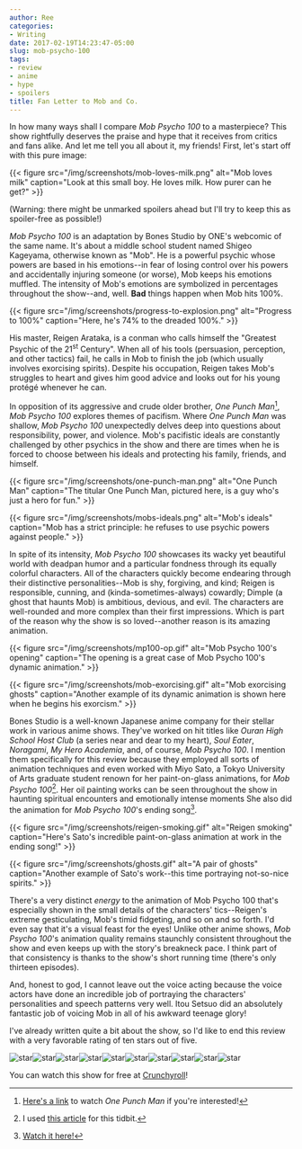 ```yaml
---
author: Ree
categories:
- Writing
date: 2017-02-19T14:23:47-05:00
slug: mob-psycho-100
tags:
- review
- anime
- hype
- spoilers
title: Fan Letter to Mob and Co.
---
```


In how many ways shall I compare *Mob Psycho 100* to a masterpiece? This show rightfully deserves the praise and hype that it receives from critics and fans alike. And let me tell you all about it, my friends! First, let's start off with this pure image:

{{< figure src="/img/screenshots/mob-loves-milk.png" alt="Mob loves milk" caption="Look at this small boy. He loves milk. How purer can he get?" >}}

(Warning: there might be unmarked spoilers ahead but I'll try to keep this as spoiler-free as possible!)

<!--more-->

*Mob Psycho 100* is an adaptation by Bones Studio by ONE's webcomic of the same name. It's about a middle school student named Shigeo Kageyama, otherwise known as "Mob". He is a powerful psychic whose powers are based in his emotions--in fear of losing control over his powers and accidentally injuring someone (or worse), Mob keeps his emotions muffled. The intensity of Mob's emotions are symbolized in percentages throughout the show--and, well. **Bad** things happen when Mob hits 100%.

{{< figure src="/img/screenshots/progress-to-explosion.png" alt="Progress to 100%" caption="Here, he's 74% to the dreaded 100%." >}}

His master, Reigen Arataka, is a conman who calls himself the "Greatest Psychic of the 21<sup>st</sup> Century". When all of his tools (persuasion, perception, and other tactics) fail, he calls in Mob to finish the job (which usually involves exorcising spirits). Despite his occupation, Reigen takes Mob's struggles to heart and gives him good advice and looks out for his young protégé whenever he can.

In opposition of its aggressive and crude older brother, *One Punch Man*[^1], *Mob Psycho 100* explores themes of pacifism. Where *One Punch Man* was shallow, *Mob Psycho 100* unexpectedly delves deep into questions about responsibility, power, and violence. Mob's pacifistic ideals are constantly challenged by other psychics in the show and there are times when he is forced to choose between his ideals and protecting his family, friends, and himself.

{{< figure src="/img/screenshots/one-punch-man.png" alt="One Punch Man" caption="The titular One Punch Man, pictured here, is a guy who's just a hero for fun." >}}

{{< figure src="/img/screenshots/mobs-ideals.png" alt="Mob's ideals" caption="Mob has a strict principle: he refuses to use psychic powers against people." >}}

In spite of its intensity, *Mob Psycho 100* showcases its wacky yet beautiful world with deadpan humor and a particular fondness through its equally colorful characters. All of the characters quickly become endearing through their distinctive personalities--Mob is shy, forgiving, and kind; Reigen is responsible, cunning, and (kinda-sometimes-always) cowardly; Dimple (a ghost that haunts Mob) is ambitious, devious, and evil. The characters are well-rounded and more complex than their first impressions. Which is part of the reason why the show is so loved--another reason is its amazing animation.

{{< figure src="/img/screenshots/mp100-op.gif" alt="Mob Psycho 100's opening" caption="The opening is a great case of Mob Psycho 100's dynamic animation." >}}

{{< figure src="/img/screenshots/mob-exorcising.gif" alt="Mob exorcising ghosts" caption="Another example of its dynamic animation is shown here when he begins his exorcism." >}}

Bones Studio is a well-known Japanese anime company for their stellar work in various anime shows. They've worked on hit titles like *Ouran High School Host Club* (a series near and dear to my heart), *Soul Eater*, *Noragami*, *My Hero Academia*, and, of course, *Mob Psycho 100*. I mention them specifically for this review because they employed all sorts of animation techniques and even worked with Miyo Sato, a Tokyo University of Arts graduate student renown for her paint-on-glass animations, for *Mob Psycho 100*[^2]. Her oil painting works can be seen throughout the show in haunting spiritual encounters and emotionally intense moments She also did the animation for *Mob Psycho 100*'s ending song[^3].

{{< figure src="/img/screenshots/reigen-smoking.gif" alt="Reigen smoking" caption="Here's Sato's incredible paint-on-glass animation at work in the ending song!" >}}

{{< figure src="/img/screenshots/ghosts.gif" alt="A pair of ghosts" caption="Another example of Sato's work--this time portraying not-so-nice spirits." >}}

There's a very distinct *energy* to the animation of Mob Psycho 100 that's especially shown in the small details of the characters' tics--Reigen's extreme gesticulating, Mob's timid fidgeting, and so on and so forth. I'd even say that it's a visual feast for the eyes! Unlike other anime shows, *Mob Psycho 100*'s animation quality remains staunchly consistent throughout the show and even keeps up with the story's breakneck pace. I think part of that consistency is thanks to the show's short running time (there's only thirteen episodes).

And, honest to god, I cannot leave out the voice acting because the voice actors have done an incredible job of portraying the characters' personalities and speech patterns very well. Itou Setsuo did an absolutely fantastic job of voicing Mob in all of his awkward teenage glory!

I've already written quite a bit about the show, so I'd like to end this review with a very favorable rating of ten stars out of five.

![star](/img/star.gif)![star](/img/star.gif)![star](/img/star.gif)![star](/img/star.gif)![star](/img/star.gif)![star](/img/star.gif)![star](/img/star.gif)![star](/img/star.gif)![star](/img/star.gif)![star](/img/star.gif)

You can watch this show for free at [Crunchyroll](http://www.crunchyroll.com/mob-psycho-100)!

[^1]: [Here's a link](https://www.hulu.com/onepunch-man) to watch *One Punch Man* if you're interested!
[^2]: I used [this article](http://bit.ly/2kY0qX0) for this tidbit.
[^3]: [Watch it here!](https://www.youtube.com/watch?v=f6y5CYsZldo)
